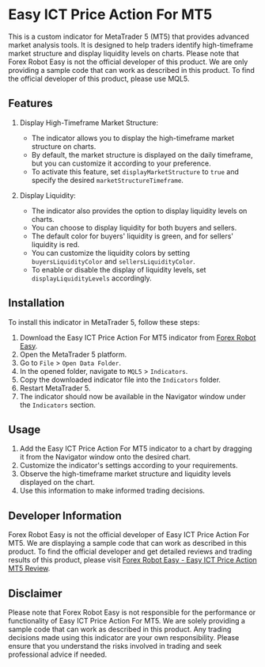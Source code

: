 # Easy ICT Price Action For MT5

This is a custom indicator for MetaTrader 5 (MT5) that provides advanced market analysis tools. It is designed to help traders identify high-timeframe market structure and display liquidity levels on charts. Please note that Forex Robot Easy is not the official developer of this product. We are only providing a sample code that can work as described in this product. To find the official developer of this product, please use MQL5.

## Features

1. Display High-Timeframe Market Structure:
   - The indicator allows you to display the high-timeframe market structure on charts.
   - By default, the market structure is displayed on the daily timeframe, but you can customize it according to your preference.
   - To activate this feature, set `displayMarketStructure` to `true` and specify the desired `marketStructureTimeframe`.

2. Display Liquidity:
   - The indicator also provides the option to display liquidity levels on charts.
   - You can choose to display liquidity for both buyers and sellers.
   - The default color for buyers' liquidity is green, and for sellers' liquidity is red.
   - You can customize the liquidity colors by setting `buyersLiquidityColor` and `sellersLiquidityColor`.
   - To enable or disable the display of liquidity levels, set `displayLiquidityLevels` accordingly.

## Installation

To install this indicator in MetaTrader 5, follow these steps:
1. Download the Easy ICT Price Action For MT5 indicator from [Forex Robot Easy](https://www.forexroboteasy.com).
2. Open the MetaTrader 5 platform.
3. Go to `File` > `Open Data Folder`.
4. In the opened folder, navigate to `MQL5` > `Indicators`.
5. Copy the downloaded indicator file into the `Indicators` folder.
6. Restart MetaTrader 5.
7. The indicator should now be available in the Navigator window under the `Indicators` section.

## Usage

1. Add the Easy ICT Price Action For MT5 indicator to a chart by dragging it from the Navigator window onto the desired chart.
2. Customize the indicator's settings according to your requirements.
3. Observe the high-timeframe market structure and liquidity levels displayed on the chart.
4. Use this information to make informed trading decisions.

## Developer Information

Forex Robot Easy is not the official developer of Easy ICT Price Action For MT5. We are displaying a sample code that can work as described in this product. To find the official developer and get detailed reviews and trading results of this product, please visit [Forex Robot Easy - Easy ICT Price Action MT5 Review](https://forexroboteasy.com/forex-robot-review/easy-ict-price-action-mt5-review-advanced-forex-market-analysis-tool/).

## Disclaimer

Please note that Forex Robot Easy is not responsible for the performance or functionality of Easy ICT Price Action For MT5. We are solely providing a sample code that can work as described in this product. Any trading decisions made using this indicator are your own responsibility. Please ensure that you understand the risks involved in trading and seek professional advice if needed.
